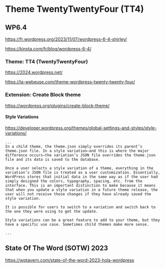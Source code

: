 # Theme TwentyTwentyFour (TT4)

## WP6.4

https://fr.wordpress.org/2023/11/07/wordpress-6-4-shirley/

https://kinsta.com/fr/blog/wordpress-6-4/

### Theme: TT4 (TwentyTwentyFour)

https://2024.wordpress.net/

https://la-webeuse.com/theme-wordpress-twenty-twenty-four/


### Extension: Create Block theme

https://wordpress.org/plugins/create-block-theme/

#### Style Variations

https://developer.wordpress.org/themes/global-settings-and-styles/style-variations/

```
...
In a child theme, the theme.json simply overrides its parent’s theme.json file. In a style variation—and this is where the major difference occurs—the variation’s JSON file overrides the theme.json file and its data is saved to the database.

Once a user selects a style variation of a theme, everything in the variation’s JSON file is treated as a user customization. Essentially, WordPress stores that initial data in the same way as if the user had simply designed the colors, typography, spacing, etc. from the interface. This is an important distinction to make because it means that when you update a style variation in a future theme release, the user will not receive those changes if they have already saved the style variation.

It is possible for users to switch to a variation and switch back to the one they were using to get the update.

Style variations can be a great feature to add to your theme, but they have a specific use case. Sometimes child themes make more sense.

...
```

## State Of The Word (SOTW) 2023

https://wptavern.com/state-of-the-word-2023-hola-wordpress



